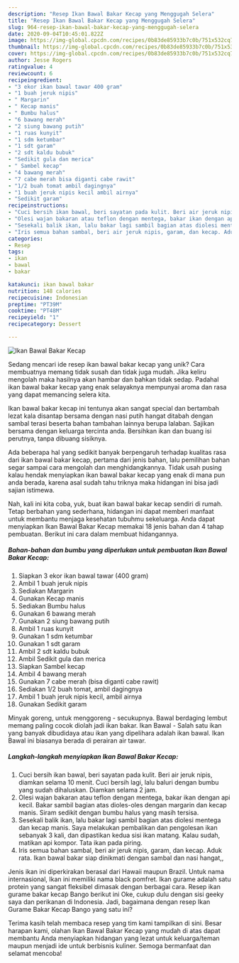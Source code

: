 ```yaml
---
description: "Resep Ikan Bawal Bakar Kecap yang Menggugah Selera"
title: "Resep Ikan Bawal Bakar Kecap yang Menggugah Selera"
slug: 964-resep-ikan-bawal-bakar-kecap-yang-menggugah-selera
date: 2020-09-04T10:45:01.822Z
image: https://img-global.cpcdn.com/recipes/0b83de85933b7c0b/751x532cq70/ikan-bawal-bakar-kecap-foto-resep-utama.jpg
thumbnail: https://img-global.cpcdn.com/recipes/0b83de85933b7c0b/751x532cq70/ikan-bawal-bakar-kecap-foto-resep-utama.jpg
cover: https://img-global.cpcdn.com/recipes/0b83de85933b7c0b/751x532cq70/ikan-bawal-bakar-kecap-foto-resep-utama.jpg
author: Jesse Rogers
ratingvalue: 4
reviewcount: 6
recipeingredient:
- "3 ekor ikan bawal tawar 400 gram"
- "1 buah jeruk nipis"
- " Margarin"
- " Kecap manis"
- " Bumbu halus"
- "6 bawang merah"
- "2 siung bawang putih"
- "1 ruas kunyit"
- "1 sdm ketumbar"
- "1 sdt garam"
- "2 sdt kaldu bubuk"
- "Sedikit gula dan merica"
- " Sambel kecap"
- "4 bawang merah"
- "7 cabe merah bisa diganti cabe rawit"
- "1/2 buah tomat ambil dagingnya"
- "1 buah jeruk nipis kecil ambil airnya"
- "Sedikit garam"
recipeinstructions:
- "Cuci bersih ikan bawal, beri sayatan pada kulit. Beri air jeruk nipis, diamkan selama 10 menit. Cuci bersih lagi, lalu baluri dengan bumbu yang sudah dihaluskan. Diamkan selama 2 jam."
- "Olesi wajan bakaran atau teflon dengan mentega, bakar ikan dengan api kecil. Bakar sambil bagian atas dioles-oles dengan margarin dan kecap manis. Siram sedikit dengan bumbu halus yang masih tersisa."
- "Sesekali balik ikan, lalu bakar lagi sambil bagian atas diolesi mentega dan kecap manis. Saya melakukan pembalikan dan pengolesan ikan sebanyak 3 kali, dan dipastikan kedua sisi ikan matang. Kalau sudah, matikan api kompor. Tata ikan pada piring."
- "Iris semua bahan sambal, beri air jeruk nipis, garam, dan kecap. Aduk rata. Ikan bawal bakar siap dinikmati dengan sambal dan nasi hangat,,"
categories:
- Resep
tags:
- ikan
- bawal
- bakar

katakunci: ikan bawal bakar 
nutrition: 148 calories
recipecuisine: Indonesian
preptime: "PT39M"
cooktime: "PT48M"
recipeyield: "1"
recipecategory: Dessert

---
```



![Ikan Bawal Bakar Kecap](https://img-global.cpcdn.com/recipes/0b83de85933b7c0b/751x532cq70/ikan-bawal-bakar-kecap-foto-resep-utama.jpg)

Sedang mencari ide resep ikan bawal bakar kecap yang unik? Cara membuatnya memang tidak susah dan tidak juga mudah. Jika keliru mengolah maka hasilnya akan hambar dan bahkan tidak sedap. Padahal ikan bawal bakar kecap yang enak selayaknya mempunyai aroma dan rasa yang dapat memancing selera kita.

Ikan bawal bakar kecap ini tentunya akan sangat special dan bertambah lezat kala disantap bersama dengan nasi putih hangat ditabah dengan sambal terasi beserta bahan tambahan lainnya berupa lalaban. Sajikan bersama dengan keluarga tercinta anda. Bersihkan ikan dan buang isi perutnya, tanpa dibuang sisiknya.

Ada beberapa hal yang sedikit banyak berpengaruh terhadap kualitas rasa dari ikan bawal bakar kecap, pertama dari jenis bahan, lalu pemilihan bahan segar sampai cara mengolah dan menghidangkannya. Tidak usah pusing kalau hendak menyiapkan ikan bawal bakar kecap yang enak di mana pun anda berada, karena asal sudah tahu triknya maka hidangan ini bisa jadi sajian istimewa.


Nah, kali ini kita coba, yuk, buat ikan bawal bakar kecap sendiri di rumah. Tetap berbahan yang sederhana, hidangan ini dapat memberi manfaat untuk membantu menjaga kesehatan tubuhmu sekeluarga. Anda dapat menyiapkan Ikan Bawal Bakar Kecap memakai 18 jenis bahan dan 4 tahap pembuatan. Berikut ini cara dalam membuat hidangannya.

<!--inarticleads1-->

##### Bahan-bahan dan bumbu yang diperlukan untuk pembuatan Ikan Bawal Bakar Kecap:

1. Siapkan 3 ekor ikan bawal tawar (400 gram)
1. Ambil 1 buah jeruk nipis
1. Sediakan  Margarin
1. Gunakan  Kecap manis
1. Sediakan  Bumbu halus
1. Gunakan 6 bawang merah
1. Gunakan 2 siung bawang putih
1. Ambil 1 ruas kunyit
1. Gunakan 1 sdm ketumbar
1. Gunakan 1 sdt garam
1. Ambil 2 sdt kaldu bubuk
1. Ambil Sedikit gula dan merica
1. Siapkan  Sambel kecap
1. Ambil 4 bawang merah
1. Gunakan 7 cabe merah (bisa diganti cabe rawit)
1. Sediakan 1/2 buah tomat, ambil dagingnya
1. Ambil 1 buah jeruk nipis kecil, ambil airnya
1. Gunakan Sedikit garam


Minyak goreng, untuk menggoreng - secukupnya. Bawal berdaging lembut memang paling cocok diolah jadi ikan bakar. Ikan Bawal - Salah satu ikan yang banyak dibudidaya atau ikan yang dipelihara adalah ikan bawal. Ikan Bawal ini biasanya berada di perairan air tawar. 

<!--inarticleads2-->

##### Langkah-langkah menyiapkan Ikan Bawal Bakar Kecap:

1. Cuci bersih ikan bawal, beri sayatan pada kulit. Beri air jeruk nipis, diamkan selama 10 menit. Cuci bersih lagi, lalu baluri dengan bumbu yang sudah dihaluskan. Diamkan selama 2 jam.
1. Olesi wajan bakaran atau teflon dengan mentega, bakar ikan dengan api kecil. Bakar sambil bagian atas dioles-oles dengan margarin dan kecap manis. Siram sedikit dengan bumbu halus yang masih tersisa.
1. Sesekali balik ikan, lalu bakar lagi sambil bagian atas diolesi mentega dan kecap manis. Saya melakukan pembalikan dan pengolesan ikan sebanyak 3 kali, dan dipastikan kedua sisi ikan matang. Kalau sudah, matikan api kompor. Tata ikan pada piring.
1. Iris semua bahan sambal, beri air jeruk nipis, garam, dan kecap. Aduk rata. Ikan bawal bakar siap dinikmati dengan sambal dan nasi hangat,,


Jenis ikan ini diperkirakan berasal dari Hawaii maupun Brazil. Untuk nama internasional, Ikan ini memiliki nama black pomfret. Ikan gurame adalah satu protein yang sangat fleksibel dimasak dengan berbagai cara. Resep ikan gurame bakar kecap Bango berikut ini Oke, cukup dulu dengan sisi geeky saya dan perikanan di Indonesia. Jadi, bagaimana dengan resep Ikan Gurame Bakar Kecap Bango yang satu ini? 

Terima kasih telah membaca resep yang tim kami tampilkan di sini. Besar harapan kami, olahan Ikan Bawal Bakar Kecap yang mudah di atas dapat membantu Anda menyiapkan hidangan yang lezat untuk keluarga/teman maupun menjadi ide untuk berbisnis kuliner. Semoga bermanfaat dan selamat mencoba!
